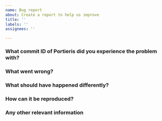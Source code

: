 ```yaml
---
name: Bug report
about: Create a report to help us improve
title: ''
labels: ''
assignees: ''

---
```


<!-- Stop! Wait! Are you submitting a security issue? Don't report it here, email alchreg@uk.ibm.com instead! -->

<!-- Make sure to write a helpful title that accurately describes your problem! -->

### What commit ID of Portieris did you experience the problem with?

### What went wrong?

### What should have happened differently?

### How can it be reproduced?

### Any other relevant information
